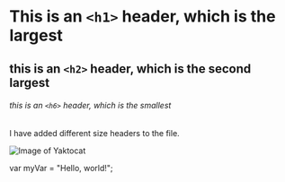 # This is an `<h1>` header, which is the largest

## this is an `<h2>` header, which is the second largest

###### this is an `<h6>` header, which is the smallest

I have added different size headers to the file. 

![Image of Yaktocat](https://octodex.github.com/images/yaktocat.png)

var myVar = "Hello, world!";

